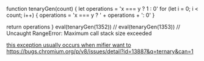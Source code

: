 function tenaryGen(count) {
  let operations = 'x === y ? 1 : 0'
  for (let i = 0; i < count; i++) {
    operations = 'x === y ? ' + operations + ': 0'
  }

  return operations
}
eval(tenaryGen(1352)) // 
eval(tenaryGen(1353)) // Uncaught RangeError: Maximum call stack size exceeded


[this exception usually occurs when mifier want to ](https://github.com/terser/terser/issues/1432)
https://bugs.chromium.org/p/v8/issues/detail?id=13887&q=ternary&can=1